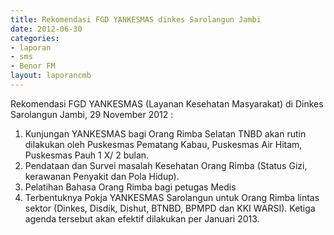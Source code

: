 ```yaml
---	
title: Rekomendasi FGD YANKESMAS dinkes Sarolangun Jambi
date: 2012-06-30
categories:	
- laporan
- sms
- Benor FM
layout: laporancmb	
---	
```


Rekomendasi FGD YANKESMAS (Layanan Kesehatan Masyarakat) di Dinkes Sarolangun Jambi, 29 November 2012 :
1. Kunjungan YANKESMAS bagi Orang Rimba Selatan TNBD akan rutin dilakukan oleh Puskesmas Pematang Kabau, Puskesmas Air Hitam, Puskesmas Pauh 1 X/ 2 bulan.
2. Pendataan dan Survei masalah Kesehatan Orang Rimba (Status Gizi, kerawanan Penyakit dan Pola Hidup). 
3. Pelatihan Bahasa Orang Rimba bagi petugas Medis 
4. Terbentuknya Pokja YANKESMAS Sarolangun untuk Orang Rimba lintas sektor (Dinkes, Disdik, Dishut, BTNBD, BPMPD dan KKI WARSI). Ketiga agenda tersebut akan efektif dilakukan per Januari 2013.
